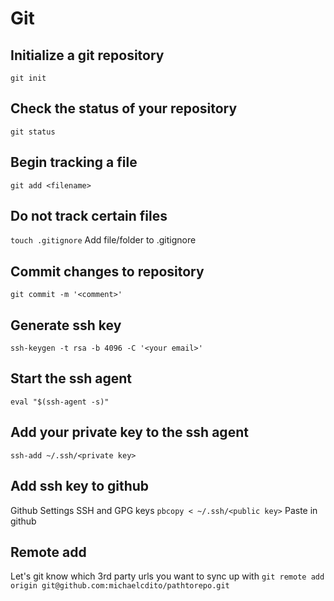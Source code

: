 # Git

## Initialize a git repository
`git init`

## Check the status of your repository
`git status`

## Begin tracking a file
`git add <filename>`

## Do not track certain files
`touch .gitignore`
Add file/folder to .gitignore

## Commit changes to repository
`git commit -m '<comment>'`

## Generate ssh key
`ssh-keygen -t rsa -b 4096 -C '<your email>'`

## Start the ssh agent
`eval "$(ssh-agent -s)"`

## Add your private key to the ssh agent
`ssh-add ~/.ssh/<private key>`

## Add ssh key to github
Github
Settings
SSH and GPG keys
`pbcopy < ~/.ssh/<public key>`
Paste in github

## Remote add
Let's git know which 3rd party urls you want to sync up with
`git remote add origin git@github.com:michaelcdito/pathtorepo.git`